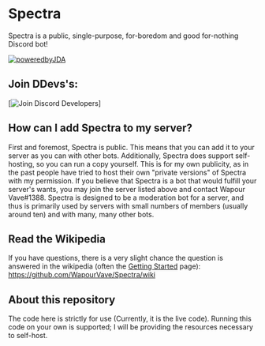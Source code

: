 # Spectra
Spectra is a public, single-purpose, for-boredom and good for-nothing Discord bot!<br>

[![poweredbyJDA](http://i.imgur.com/4Fhq6yQ.png)](https://github.com/DV8FromTheWorld/JDA)


## Join DDevs's:

[![Join Discord Developers]((https://discord.gg/0p9LSGoRLu6Pet0k))]


## How can I add Spectra to my server?

First and foremost, Spectra is public. This means that you can add it to your server as you can with other bots. Additionally, Spectra does support self-hosting, so you can run a copy yourself. This is for my own publicity, as in the past people have tried to host their own "private versions" of Spectra with my permission. If you believe that Spectra is a bot that would fulfill your server's wants, you may join the server listed above and contact Wapour Vave#1388. Spectra is designed to be a moderation bot for a server, and thus is primarily used by servers with small numbers of members (usually around ten) and with many, many other bots. 


## Read the Wikipedia

If you have questions, there is a very slight chance the question is answered in the wikipedia (often the [Getting Started](https://github.com/WapourVave/Spectra/wiki/Getting-Started) page): https://github.com/WapourVave/Spectra/wiki


## About this repository

The code here is strictly for use (Currently, it is the live code). Running this code on your own is supported; I will be providing the resources necessary to self-host.
